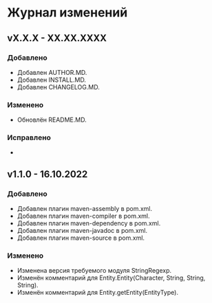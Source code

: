 # Журнал изменений

## vX.X.X - XX.XX.XXXX

### Добавлено
* Добавлен AUTHOR.MD.
* Добавлен INSTALL.MD.
* Добавлен CHANGELOG.MD.

### Изменено
* Обновлён README.MD.

### Исправлено
*

## v1.1.0 - 16.10.2022

### Добавлено
* Добавлен плагин maven-assembly в pom.xml.
* Добавлен плагин maven-compiler в pom.xml.
* Добавлен плагин maven-dependency в pom.xml.
* Добавлен плагин maven-javadoc в pom.xml.
* Добавлен плагин maven-source в pom.xml.

### Изменено
* Изменена версия требуемого модуля StringRegexp.
* Изменён комментарий для Entity.Entity(Character, String, String, String).
* Изменён комментарий для Entity.getEntity(EntityType).
